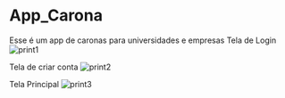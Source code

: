 # App_Carona
Esse é um app de caronas para universidades e empresas
Tela de Login
![print1](https://user-images.githubusercontent.com/37156004/78049040-eed90780-7350-11ea-92e8-2155cf42220a.jpeg)

Tela de criar conta
![print2](https://user-images.githubusercontent.com/37156004/78049099-031d0480-7351-11ea-850c-169a38eb62e7.jpeg)

Tela Principal
![print3](https://user-images.githubusercontent.com/37156004/78049139-0f08c680-7351-11ea-9d6e-0d3386f6329c.jpeg)
